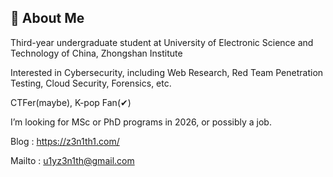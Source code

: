 ## 👋 About Me

Third-year undergraduate student at University of Electronic Science and Technology of China, Zhongshan Institute

Interested in Cybersecurity, including Web Research, Red Team Penetration Testing, Cloud Security, Forensics, etc.

CTFer(maybe), K-pop Fan(✔)

I’m looking for MSc or PhD programs in 2026, or possibly a job.

Blog : https://z3n1th1.com/

Mailto : u1yz3n1th@gmail.com
<!---
Z3n1th1/Z3n1th1 is a ✨ special ✨ repository because its `README.md` (this file) appears on your GitHub profile.
You can click the Preview link to take a look at your changes.
--->
